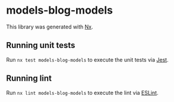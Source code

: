 # models-blog-models

This library was generated with [Nx](https://nx.dev).

## Running unit tests

Run `nx test models-blog-models` to execute the unit tests via [Jest](https://jestjs.io).

## Running lint

Run `nx lint models-blog-models` to execute the lint via [ESLint](https://eslint.org/).
